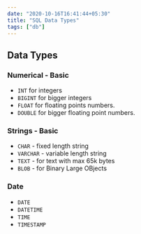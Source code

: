 ```yaml
---
date: "2020-10-16T16:41:44+05:30"
title: "SQL Data Types"
tags: ["db"]
---
```


## Data Types

### Numerical - Basic

- `INT` for integers
- `BIGINT` for bigger integers
- `FLOAT` for floating points numbers.
- `DOUBLE` for bigger floating point numbers.

### Strings - Basic

- `CHAR` - fixed length string
- `VARCHAR` -  variable length string
- `TEXT` - for text with max 65k bytes
- `BLOB` - for Binary Large OBjects

### Date 

- `DATE`
- `DATETIME`
- `TIME`
- `TIMESTAMP`
